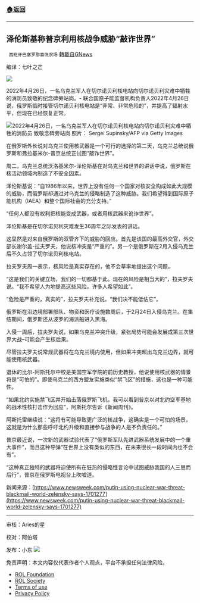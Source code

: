 ###  [:house:返回](README.md)
---


## 泽伦斯基称普京利用核战争威胁“敲诈世界”
` 西班牙巴塞罗那喜悦农场` [轉載自GNews](https://gnews.org/zh-hans/2423578/)

编译：七叶之芒
 
![](https://assets.gnews.org/wp-content/uploads/2022/04/xin_png.001-1-1280x140-43.jpg)
 
2022年4月26日，一名乌克兰军人在切尔诺贝利核电站向切尔诺贝利灾难中牺牲的消防员致敬的纪念碑旁站岗。- 联合国原子能监督机构负责人2022年4月26日说，俄罗斯临时接管切尔诺贝利核电站是“非常、非常危险的”，并提高了辐射水平，但现在已经恢复正常。
 
![](https://assets.gnews.org/wp-content/uploads/2022/04/image-3366-edited.png)2022年4月26日，一名乌克兰军人在切尔诺贝利核电站向切尔诺贝利灾难中牺牲的消防员
致敬念碑旁站岗 照片： Sergei Supinsky/AFP via Getty Images 
 
在俄罗斯外长说对乌克兰使用核武器是一个可行的选择的第二天，乌克兰总统说俄罗斯和弗拉基米尔-普京总统正试图“敲诈世界”。
 
周二，乌克兰总统沃洛基米尔-泽伦斯基在对乌克兰和世界的讲话中说，俄罗斯在核活动领域内制造了不安全因素。
 
泽伦斯基说：“自1986年以来，世界上没有任何一个国家对核安全构成如此大规模的威胁，而俄罗斯却通过对乌克兰的侵略制造了这种威胁。我们希望得到国际原子能机构（IAEA）和整个国际社会的充分支持。”
 
“任何人都没有权利把核能变成武器，或者用核武器来讹诈世界”。
 
泽伦斯基是在切尔诺贝利灾难发生36周年之际发表的讲话。
 
这显然是对来自俄罗斯的双管齐下的威胁的回应。首先是该国的最高外交官，外交部长谢尔盖-拉夫罗夫，他说核冲突是“严重的”。另一个是俄罗斯在2月入侵乌克兰后不久占领了切尔诺贝利核电站。
 
拉夫罗夫周一表示，核风险是真实存在的，他不会草率地提出这个问题。
 
“这是我们的关键立场，我们的一切都基于此。现在的风险是相当大的”，拉夫罗夫说。“我不希望人为地提高这些风险。许多人希望如此”。
 
“危险是严重的，真实的”，拉夫罗夫补充说。“我们决不能低估它”。
 
俄罗斯在沿边境部署部队、物资和医疗设施数周后，于2月24日入侵乌克兰。在集结期间，俄罗斯还从波罗的海派船进入黑海。
 
入侵一周后，拉夫罗夫说，如果乌克兰冲突升级，紧张局势可能会发展成第三次世界大战–可能会产生核后果。
 
尽管拉夫罗夫说常规武器将在乌克兰境内使用，但如果冲突超出乌克兰边界，就可能使用核武器。
 
退休的比尔-阿斯托尔中校是美国空军学院的前历史教授，他说使用核武器的情景将是“可怕的”。即使乌克兰的西方盟友实施类似“禁飞区”的措施，这也是一种可能性。
 
“如果北约实施禁飞区并开始击落俄罗斯飞机，我可以看到普京以对北约空军基地的战术性核打击作为回应”，阿斯托尔告诉《新闻周刊》。
 
阿斯托雷继续说：“这将有可能导致更广泛的核战争，这确实是一个可怕的场景，这就是为什么那些呼吁北约升级和直接参与战争的人是不负责任的。”
 
普京最近说，一次新的武器试验代表了“俄罗斯军队先进武器系统发展中的一个重大事件”，而且这种导弹“在世界上没有类似的东西，在未来很长一段时间内也不会有”。
 
“这种真正独特的武器将迫使所有在狂热的侵略性言论中试图威胁我国的人三思而后行”，普京在俄罗斯电视台上吹嘘道。
 
新闻来源：[https://www.newsweek.com/putin-using-nuclear-war-threat-blackmail-world-zelensky-says-1701277](https://www.newsweek.com/putin-using-nuclear-war-threat-blackmail-world-zelensky-says-1701277)
 
* * *
 
审核：Aries的星
 
校对：阿伯塔
 
发布：小东
 ![](https://assets.gnews.org/wp-content/uploads/2022/04/GNEWS_CH.-1-3-1-35.jpeg) 

免责声明：本文内容仅代表作者个人观点，平台不承担任何法律风险。
  
- [ROL Foundation](https://rolfoundation.org/)
- [ROL Society](https://rolsociety.org/)
- [Terms of use](https://gnews.org/terms-of-use-3/)
- [Privacy Policy](https://gnews.org/privacy-policy/)
